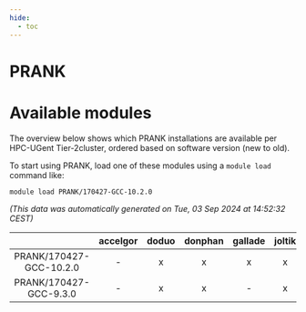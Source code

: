 ```yaml
---
hide:
  - toc
---
```


PRANK
=====

# Available modules


The overview below shows which PRANK installations are available per HPC-UGent Tier-2cluster, ordered based on software version (new to old).

To start using PRANK, load one of these modules using a `module load` command like:

```shell
module load PRANK/170427-GCC-10.2.0
```

*(This data was automatically generated on Tue, 03 Sep 2024 at 14:52:32 CEST)*  

| |accelgor|doduo|donphan|gallade|joltik|shinx|skitty|
| :---: | :---: | :---: | :---: | :---: | :---: | :---: | :---: |
|PRANK/170427-GCC-10.2.0|-|x|x|x|x|-|x|
|PRANK/170427-GCC-9.3.0|-|x|x|-|x|-|x|
